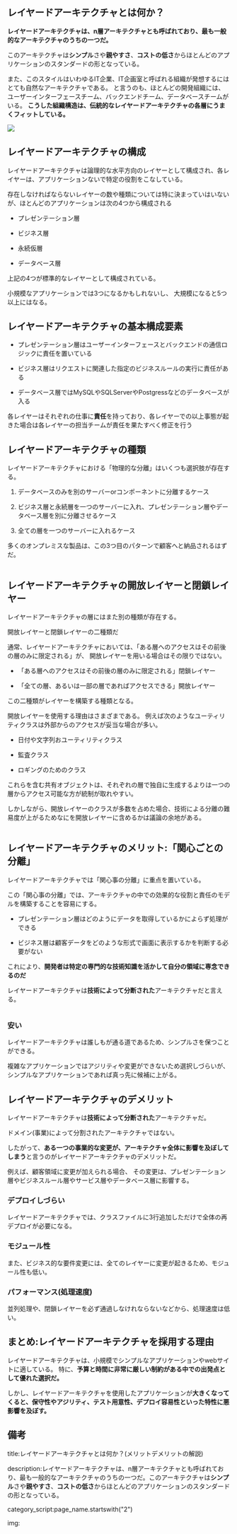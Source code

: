 




## レイヤードアーキテクチャとは何か？

**レイヤードアーキテクチャは、n層アーキテクチャとも呼ばれており、最も一般的なアーキテクチャのうちの一つだ。**

このアーキテクチャは**シンプル**さや**親やすさ**、**コストの低さ**からほとんどのアプリケーションのスタンダードの形となっている。

また、このスタイルはいわゆるIT企業、IT企画室と呼ばれる組織が発想するにはとても自然なアーキテクチャである。
と言うのも、ほとんどの開発組織には、ユーザーインターフェースチーム、バックエンドチーム、データベースチームがいる。
**こうした組織構造は、伝統的なレイヤードアーキテクチャの各層にうまくフィットしている。**

<img src="https://github.com/kawadasatoshi/techblog/blob/main/0/inhouse_se/layerd1.png?raw=true">


## レイヤードアーキテクチャの構成

レイヤードアーキテクチャは論理的な水平方向のレイヤーとして構成され、各レイヤーは、アプリケーションないで特定の役割をこなしている。

存在しなければならないレイヤーの数や種類については特に決まっていはいないが、ほとんどのアプリケーションは次の4つから構成される

- プレゼンテーション層

- ビジネス層

- 永続仮層

- データベース層

上記の4つが標準的なレイヤーとして構成されている。

小規模なアプリケーションでは3つになるかもしれないし、
大規模になると5つ以上にはなる。


## レイヤードアーキテクチャの基本構成要素

- プレゼンテーション層はユーザーインターフェースとバックエンドの通信ロジックに責任を置いている

- ビジネス層はリクエストに関連した指定のビジネスルールの実行に責任がある

- データベース層ではMySQLやSQLServerやPostgressなどのデータベースが入る

各レイヤーはそれぞれの仕事に**責任**を持っており、各レイヤーでの以上事態が起きた場合は各レイヤーの担当チームが責任を果たすべく修正を行う



## レイヤードアーキテクチャの種類

レイヤードアーキテクチャにおける「物理的な分離」はいくつも選択肢が存在する。

1. データベースのみを別のサーバーorコンポーネントに分離するケース

2. ビジネス層と永続層を一つのサーバーに入れ、プレゼンテーション層やデータベース層を別に分離させるケース

3. 全ての層を一つのサーバーに入れるケース

多くのオンプレミスな製品は、この3つ目のパターンで顧客へと納品されるはずだ。

<img href="https://github.com/kawadasatoshi/techblog/blob/main/0/inhouse_se/layerd2.png?raw=true">


## レイヤードアーキテクチャの開放レイヤーと閉鎖レイヤー

レイヤードアーキテクチャの層にはまた別の種類が存在する。

開放レイヤーと閉鎖レイヤーの二種類だ

通常、レイヤードアーキテクチャにおいては、「ある層へのアクセスはその前後の層のみに限定される」が、
開放レイヤーを用いる場合はその限りではない。

- 「ある層へのアクセスはその前後の層のみに限定される」閉鎖レイヤー

- 「全ての層、あるいは一部の層であればアクセスできる」開放レイヤー

この二種類がレイヤーを構築する種類となる。

開放レイヤーを使用する理由はさまざまである。
例えば次のようなユーティリティクラスは外部からのアクセスが妥当な場合が多い。

- 日付や文字列おユーティリティクラス

- 監査クラス

- ロギングのためのクラス

これらを含む共有オブジェクトは、それぞれの層で独自に生成するよりは一つの層からアクセス可能な方が統制が取れやすい。

しかしながら、開放レイヤーのクラスが多数を占めた場合、技術による分離の難易度が上がるためなにを開放レイヤーに含めるかは議論の余地がある。


<img href="https://github.com/kawadasatoshi/techblog/blob/main/0/inhouse_se/layerd4.png?raw=true">




## レイヤードアーキテクチャのメリット:「関心ごとの分離」

レイヤードアーキテクチャでは「関心事の分離」に重点を置いている。

この「関心事の分離」では、アーキテクチャの中での効果的な役割と責任のモデルを構築することを容易にする。

- プレゼンテーション層はどのようにデータを取得しているかによらず処理ができる

- ビジネス層は顧客データをどのような形式で画面に表示するかを判断する必要がない

これにより、**開発者は特定の専門的な技術知識を活かして自分の領域に専念できるのだ**

レイヤードアーキテクチャは**技術によって分断された**アーキテクチャだと言える。


<img href="https://github.com/kawadasatoshi/techblog/blob/main/0/inhouse_se/layerd_closed.png?raw=true">


### 安い

レイヤードアーキテクチャは誰しもが通る道であるため、シンプルさを保つことができる。

複雑なアプリケーションではアジリティや変更ができないため選択しづらいが、シンプルなアプリケーションであれば真っ先に候補に上がる。



## レイヤードアーキテクチャのデメリット

レイヤードアーキテクチャは**技術によって分断された**アーキテクチャだ。

ドメイン(事業)によって分割されたアーキテクチャではない。

したがって、**ある一つの事業的な変更が、アーキテクチャ全体に影響を及ぼしてしまう**と言うのがレイヤードアーキテクチャのデメリットだ。

例えば、顧客領域に変更が加えられる場合、
その変更は、プレゼンテーション層やビジネスルール層やサービス層やデータベース層に影響する。


### デプロイしづらい

レイヤードアーキテクチャでは、クラスファイルに3行追加しただけで全体の再デプロイが必要になる。

### モジュール性

また、ビジネス的な要件変更には、全てのレイヤーに変更が起きるため、モジュール性も低い。

### パフォーマンス(処理速度)

並列処理や、閉鎖レイヤーを必ず通過しなけれならないなどから、処理速度は低い。





## まとめ:レイヤードアーキテクチャを採用する理由


レイヤードアーキテクチャは、小規模でシンプルなアプリケーションやwebサイトに適している。
特に、**予算と時間に非常に厳しい制約がある中での出発点として優れた選択だ。**

しかし、レイヤードアーキテクチャを使用したアプリケーションが**大きくなってくると、保守性やアジリティ、テスト用意性、デプロイ容易性といった特性に悪影響を及ぼす。**




## 備考

title:レイヤードアーキテクチャとは何か？(メリットデメリットの解説)

description:レイヤードアーキテクチャは、n層アーキテクチャとも呼ばれており、最も一般的なアーキテクチャのうちの一つだ。このアーキテクチャは**シンプル**さや**親やすさ**、**コストの低さ**からほとんどのアプリケーションのスタンダードの形となっている。

category_script:page_name.startswith("2")

img:




